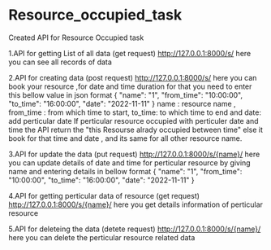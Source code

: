 # Resource_occupied_task

Created API for Resource Occupied task

1.API for getting List of all data (get request)
http://127.0.0.1:8000/s/
here you can see all records of data

2.API for creating data (post request)
http://127.0.0.1:8000/s/
here you can book your resource ,for date and time duration
for that you need to enter this bellow value in json format
{
    "name": "1",
    "from_time": "10:00:00",
    "to_time": "16:00:00",
    "date": "2022-11-11"
  }
name : resource name , from_time : from which time to start, to_time: to which time to end and date: add perticular date
If perticular resource occupied with perticuler date and time the API return the "this Resourse alrady occupied between time"
else it book for that time and date , and its same for all other resource name.

3.API for update the data (put request)
http://127.0.0.1:8000/s/{name}/
here you can update details of date and time for perticular resource by giving name and entering details in bellow format
{
    "name": "1",
    "from_time": "10:00:00",
    "to_time": "16:00:00",
    "date": "2022-11-11"
  }
  
4.API for getting perticular data of resource (get request)
http://127.0.0.1:8000/s/{name}/
here you get details information of perticular resource

5.API for deleteing the data (detete request)
http://127.0.0.1:8000/s/{name}/
here you can delete the perticular resource related data 

